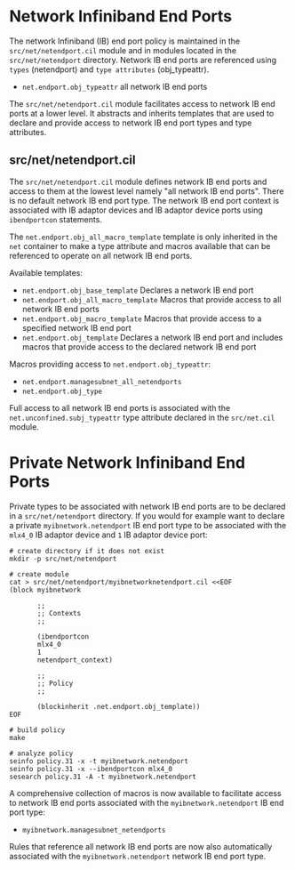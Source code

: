 # Network Infiniband End Ports

The network Infiniband (IB) end port policy is maintained in the
`src/net/netendport.cil` module and in modules located in the
`src/net/netendport` directory. Network IB end ports are referenced
using `types` (netendport) and `type attributes` (obj_typeattr).

* `net.endport.obj_typeattr` all network IB end ports

The `src/net/netendport.cil` module facilitates access to network IB
end ports at a lower level. It abstracts and inherits templates that
are used to declare and provide access to network IB end port types
and type attributes.

## src/net/netendport.cil

The `src/net/netendport.cil` module defines network IB end ports and
access to them at the lowest level namely "all network IB end ports".
There is no default network IB end port type. The network IB end port
context is associated with IB adaptor devices and IB adaptor device
ports using `ibendportcon` statements.

The `net.endport.obj_all_macro_template` template is only inherited in
the `net` container to make a type attribute and macros available that
can be referenced to operate on all network IB end ports.

Available templates:

* `net.endport.obj_base_template` Declares a network IB end port
* `net.endport.obj_all_macro_template` Macros that provide access to
all network IB end ports
* `net.endport.obj_macro_template` Macros that provide access to
a specified network IB end port
* `net.endport.obj_template` Declares a network IB end port and
includes macros that provide access to the declared network IB end
port

Macros providing access to `net.endport.obj_typeattr`:

* `net.endport.managesubnet_all_netendports`
* `net.endport.obj_type`

Full access to all network IB end ports is associated with the
`net.unconfined.subj_typeattr` type attribute declared in the
`src/net.cil` module.

# Private Network Infiniband End Ports

Private types to be associated with network IB end ports are to be
declared in a `src/net/netendport` directory. If you would for
example want to declare a private `myibnetwork.netendport` IB end port
type to be associated with the `mlx4_0` IB adaptor device and `1` IB
adaptor device port:

```
# create directory if it does not exist
mkdir -p src/net/netendport

# create module
cat > src/net/netendport/myibnetworknetendport.cil <<EOF
(block myibnetwork

       ;;
       ;; Contexts
       ;;

       (ibendportcon
       mlx4_0
       1
       netendport_context)

       ;;
       ;; Policy
       ;;

       (blockinherit .net.endport.obj_template))
EOF

# build policy
make

# analyze policy
seinfo policy.31 -x -t myibnetwork.netendport
seinfo policy.31 -x --ibendportcon mlx4_0
sesearch policy.31 -A -t myibnetwork.netendport
```
A comprehensive collection of macros is now available to facilitate
access to network IB end ports associated with the
`myibnetwork.netendport` IB end port type:

* `myibnetwork.managesubnet_netendports`

Rules that reference all network IB end ports are now also
automatically associated with the `myibnetwork.netendport` network IB
end port type.
